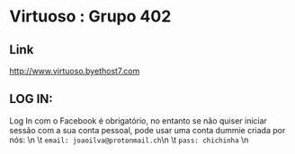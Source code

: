 # Virtuoso : Grupo 402
## Link
http://www.virtuoso.byethost7.com
## LOG IN:
 Log In com o Facebook é obrigatório, no entanto se não quiser iniciar sessão com a sua conta pessoal, pode usar uma conta dummie criada por nós: \n
	\t `email: joaoilva@protonmail.ch`\n
	\t  `pass: chichinha` \n
